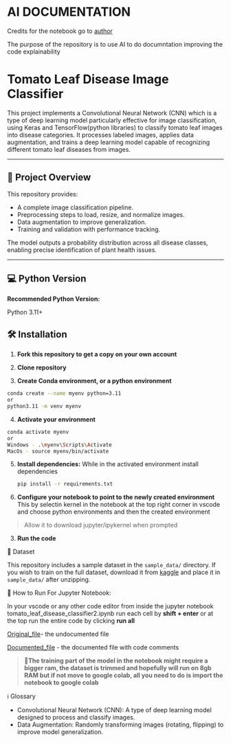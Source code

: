 # AI DOCUMENTATION

Credits for the notebook go to [author](https://www.kaggle.com/code/shakib23/tomato-leaf-disease-detection)

The purpose of the repository is to use AI to do documntation improving the code explainability

# Tomato Leaf Disease Image Classifier

This project implements a Convolutional Neural Network (CNN) which is a type of deep learning model particularly effective for image classification, using Keras and TensorFlow(python libraries) to classify tomato leaf images into disease categories. It processes labeled images, applies data augmentation, and trains a deep learning model capable of recognizing different tomato leaf diseases from images.

---

## 🚀 Project Overview

This repository provides:

- A complete image classification pipeline.
- Preprocessing steps to load, resize, and normalize images.
- Data augmentation to improve generalization.
- Training and validation with performance tracking.

The model outputs a probability distribution across all disease classes, enabling precise identification of plant health issues.

---

## 💻 Python Version

**Recommended Python Version:**

Python 3.11+

## 🛠️ Installation

1. **Fork this repository to get a copy on your own account**

2. **Clone repository**

3. **Create Conda environment, or a python environment**
```bash
conda create --name myenv python=3.11
or
python3.11 -m venv myenv
```
4. **Activate your environment**
```bash
conda activate myenv
or
Windows - .\myenv\Scripts\Activate
MacOs - source myenv/bin/activate
```

5. **Install dependencies:**
While in the activated environment install dependencies
    ```bash
    pip install -r requirements.txt
    ```

5. **Configure your notebook to point to the newly created environment** 
This by selectin kernel in the notebook at the top right corner in vscode and choose python environments and then the created environment

> Allow it to download jupyter/ipykernel when prompted
    
3. **Run the code**

📂 Dataset

This repository includes a sample dataset in the `sample_data/` directory. If you wish to train on the full dataset, download it from [kaggle](https://www.kaggle.com/datasets/kaustubhb999/tomatoleaf) and place it in `sample_data/` after unzipping.

📄 How to Run
For Jupyter Notebook:

In your vscode or any other code editor from inside the jupyter notebook tomato_leaf_disease_classifier2.ipynb run each cell by **shift + enter** or at the top run the entire code by clicking **run all**


[Original_file](tomato-leaf-disease-detection.ipynb)- the undocumented file

[Documented_file](tomato-leaf-disease-detection2.ipynb) - the documented file with code comments

> 🔴**The training part of the model in the notebook might require a bigger ram, the dataset is trimmed and hopefully will run on 8gb RAM but if not move to google colab, all you need to do is import the notebook to google colab**

ℹ️ Glossary
- Convolutional Neural Network (CNN): A type of deep learning model designed to process and classify images.
- Data Augmentation: Randomly transforming images (rotating, flipping) to improve model generalization.